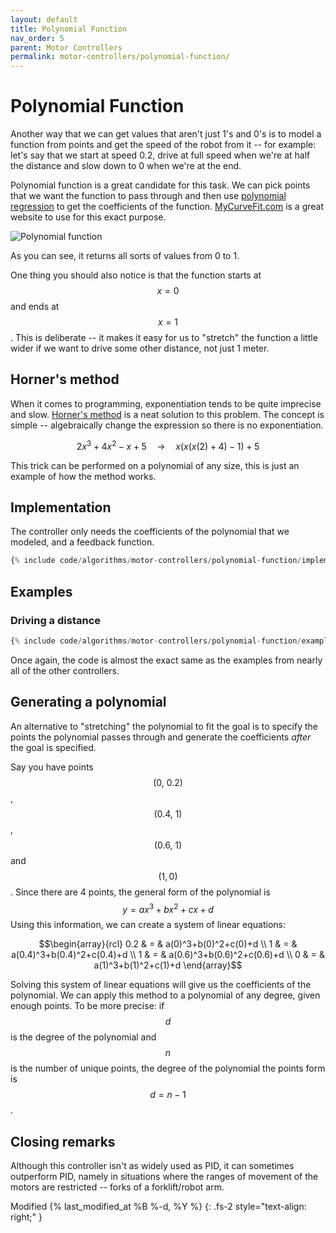 ```yaml
---
layout: default
title: Polynomial Function
nav_order: 5
parent: Motor Controllers
permalink: motor-controllers/polynomial-function/
---
```


# Polynomial Function
Another way that we can get values that aren't just 1's and 0's is to model a function from points and get the speed of the robot from it -- for example: let's say that we start at speed 0.2, drive at full speed when we're at half the distance and slow down to 0 when we're at the end.

Polynomial function is a great candidate for this task. We can pick points that we want the function to pass through and then use [polynomial regression](https://en.wikipedia.org/wiki/Polynomial_regression) to get the coefficients of the function. [MyCurveFit.com](https://mycurvefit.com/) is a great website to use for this exact purpose.

![Polynomial function]({{site.url}}/assets/images/motor-controllers/polynomial-function.png "Polynomial function")

As you can see, it returns all sorts of values from 0 to 1.

One thing you should also notice is that the function starts at $$x = 0$$ and ends at $$x = 1$$. This is deliberate -- it makes it easy for us to "stretch" the function a little wider if we want to drive some other distance, not just 1 meter.


## Horner's method
When it comes to programming, exponentiation tends to be quite imprecise and slow. [Horner's method](https://en.wikipedia.org/wiki/Horner%27s_method) is a neat solution to this problem. The concept is simple -- algebraically change the expression so there is no exponentiation.

$$2x^3 + 4x^2 -x + 5 \quad \rightarrow \quad x(x(x(2) + 4) - 1) + 5$$

This trick can be performed on a polynomial of any size, this is just an example of how the method works.


## Implementation
The controller only needs the coefficients of the polynomial that we modeled, and a feedback function.

```python
{% include code/algorithms/motor-controllers/polynomial-function/implementation.py %}
```


## Examples

### Driving a distance
```python
{% include code/algorithms/motor-controllers/polynomial-function/example.py %}
```

Once again, the code is almost the exact same as the examples from nearly all of the other controllers.


## Generating a polynomial
An alternative to "stretching" the polynomial to fit the goal is to specify the points the polynomial passes through and generate the coefficients *after* the goal is specified.

Say you have points $$\left(0,\ 0.2\right)$$, $$\left(0.4,\ 1\right)$$, $$\left(0.6,\ 1\right)$$ and $$\left(1,0\right)$$. Since there are 4 points, the general form of the polynomial is $$y=ax^3+bx^2+cx+d$$ Using this information, we can create a system of linear equations:

$$\begin{array}{rcl}
0.2 & = & a(0)^3+b(0)^2+c(0)+d \\
1   & = & a(0.4)^3+b(0.4)^2+c(0.4)+d \\
1   & = & a(0.6)^3+b(0.6)^2+c(0.6)+d \\
0   & = & a(1)^3+b(1)^2+c(1)+d
\end{array}$$

Solving this system of linear equations will give us the coefficients of the polynomial. We can apply this method to a polynomial of any degree, given enough points. To be more precise: if $$d$$ is the degree of the polynomial and $$n$$ is the number of unique points, the degree of the polynomial the points form is $$d=n-1$$.


## Closing remarks
Although this controller isn't as widely used as PID, it can sometimes outperform PID, namely in situations where the ranges of movement of the motors are restricted -- forks of a forklift/robot arm.

Modified {% last_modified_at %B %-d, %Y %}
{: .fs-2 style="text-align: right;" }